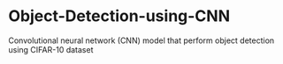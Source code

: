 # Object-Detection-using-CNN
Convolutional neural network (CNN) model that perform object detection using CIFAR-10 dataset


